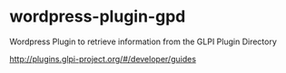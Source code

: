 # wordpress-plugin-gpd
Wordpress Plugin to retrieve information from the GLPI Plugin Directory

http://plugins.glpi-project.org/#/developer/guides
